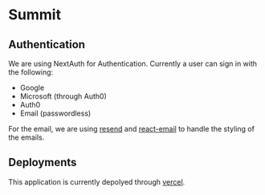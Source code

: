# Summit

## Authentication

We are using NextAuth for Authentication. Currently a user can sign in with the following:

- Google
- Microsoft (through Auth0)
- Auth0
- Email (passwordless)

For the email, we are using [resend](https://resend.com) and [react-email](https://react.email/docs/introduction) to
handle the styling of the emails.

## Deployments

This application is currently depolyed through [vercel](https://vercel.com).
